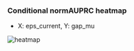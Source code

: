 ### Conditional normAUPRC heatmap

- X: eps_current, Y: gap_mu

![heatmap](/home/elicer/project_0814_2/results/20250819-054918/holdout/conditional_heatmap_eps_current_vs_gap_mu.png)
